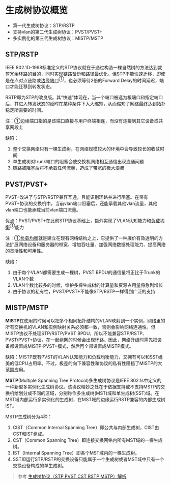 # 生成树协议概览

* 第一代生成树协议：STP/RSTP
* 支持vlan的第二代生成树协议：PVST/PVST+
* 多实例化的第三代生成树协议：MISTP/MSTP

## STP/RSTP

IEEE 802.1D-1998标准定义的STP协议就在于通过构造一棵自然树的方法达到裁剪冗余环路的目的，同时实现链路备份和路径最优化。但STP不能快速迁移，即使是在点对点链路或<ins>边缘端口</ins><sup>①</sup>，也必须等待2倍的Forward Delay的时间延迟，端口才能迁移到转发状态。

RSTP即为STP的改良版。其“快速”体现在，当一个端口被选为根端口和指定端口后，其进入转发状态的延时在某种条件下大大缩短，从而缩短了网络最终达到拓扑稳定所需要的时间。

注：①边缘端口指的是该端口直接与用户终端相连，而没有连接到其它设备或共享网段上

缺陷：
1. 整个交换网络只有一棵生成树，在网络规模较大的环境中会导致较长的收敛时间
1. 单生成树对trunk端口的阻塞会使交换机网络相互通信出现连通问题
1. 链路被阻塞后将不承载任何流量，造成了带宽的极大浪费


## PVST/PVST+

PVST+改进了与STP/RSTP兼容互通，且能识别环路并进行阻塞。在带有PVST+协议的交换机中，当前vlan端口阻塞后，还能承载其他vlan流量，其他vlan端口也能承载当前vlan端口流量。

优点：PVST/PVST+在此前STP协议基础上，额外实现了VLAN认知能力和<ins>负载均衡</ins><sup>①</sup>能力

注：①[负载均衡](https://www.jianshu.com/p/9826d866080a)就是建立在现有网络结构之上，它提供了一种廉价有效透明的方法扩展网络设备和服务器的带宽、增加吞吐量、加强网络数据处理能力、提高网络的灵活性和可用性。

缺陷：

1. 由于每个VLAN都需要生成一棵树，PVST BPDU的通信量将正比于Trunk的VLAN个数
1. VLAN个数比较多的时候，维护多棵生成树的计算量和资源占用量将急剧增长
1. 由于协议的私有性，PVST/PVST+不能像STP/RSTP一样得到广泛的支持

## MISTP/MSTP

**MISTP**在使用的时候可以把多个相同拓扑结构的VLAN映射到一个实例，网络里的所有交换机的VLAN和实例映射关系必须都一致，否则会影响网络连通性。但MISTP协议不处理STP/RSTP/PVST BPDU，所以不能兼容STP/RSTP、PVST/PVST+协议，在一起组网的时候会出现环路。因此，网络升级时需先把设备都设置成MISTP-PVST+模式，然后再全部设置成MISTP模式。

缺陷：MISTP既有PVST的VLAN认知能力和负载均衡能力，又拥有可以和SST媲美的低CPU占用率。不过，极差的向下兼容性和协议的私有性阻挡了MISTP的大范围应用。

**MSTP**(Multiple Spanning Tree Protocol)多生成树协议是IEEE 802.1s中定义的一种新型多实例化生成树协议。该协议精妙之处在于依据支持或不支持MSTP的交换机给划分成不同的区域，分别称作多生成树(MST)域和单生成树(SST)域。在MST域内部运行多实例化的生成树，在MST域的边缘运行RSTP兼容的内部生成树IST。

MSTP生成树分为4种：

1. CIST（Common Internal Spanning Tree）即公共与内部生成树，CIST由CST和IST组成。
2. CST（Common Spanning Tree）即连接交换网络内所有MST域的一棵生成树。
3. IST（Internal Spanning Tree）即各个MST域内的一棵生成树。
4. SST即运行STP/RSTP的交换设备只能属于一个生成树或者MST域中只有一个交换设备构成的单生成树。

> 参考 [生成树协议（STP PVST CST RSTP MSTP）解析](https://blog.51cto.com/cdlaowang/1758103)

